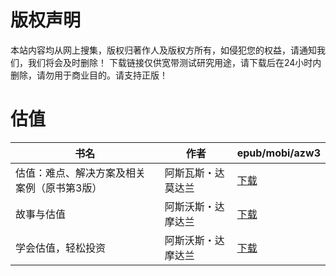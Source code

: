 # 版权声明

本站内容均从网上搜集，版权归著作人及版权方所有，如侵犯您的权益，请通知我们，我们将会及时删除！ 下载链接仅供宽带测试研究用途，请下载后在24小时内删除，请勿用于商业目的。请支持正版！

# 估值

| 书名 | 作者 | epub/mobi/azw3 |
| --- | --- | --- |
| 估值：难点、解决方案及相关案例（原书第3版） | 阿斯瓦斯・达莫达兰 | [下载](https://url89.ctfile.com/f/31084289-1357000969-822392?p=8866) |
| 故事与估值 | 阿斯沃斯・达摩达兰 | [下载](https://url89.ctfile.com/f/31084289-1357030378-3fa8ba?p=8866) |
| 学会估值，轻松投资 | 阿斯沃斯・达摩达兰 | [下载](https://url89.ctfile.com/f/31084289-1357011184-2accab?p=8866) |
